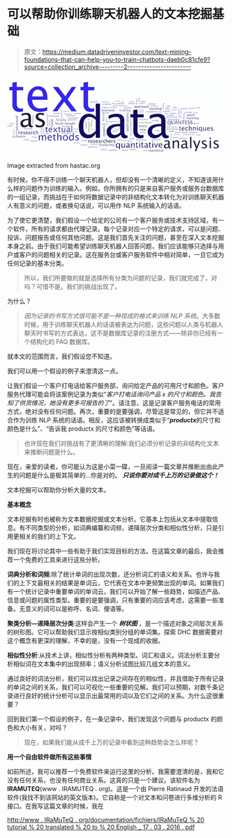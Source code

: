 # 可以帮助你训练聊天机器人的文本挖掘基础

> 原文：<https://medium.datadriveninvestor.com/text-mining-foundations-that-can-help-you-to-train-chatbots-daeb0c81cfe9?source=collection_archive---------2----------------------->

![](img/7e590ec3ac0080b323b428549fd248d2.png)

Image extracted from hastac.org

有时候，你不得不训练一个聊天机器人，但却没有一个清晰的定义，不知道该用什么样的问题作为训练的输入。例如，你所拥有的只是来自客户服务或服务台数据库的一组记录，而挑战在于如何将数据记录中的非结构化文本转化为对训练聊天机器人有意义的问题，或者换句话说，可以用作 NLP 系统输入的话语。

为了使它更清楚，我们假设一个给定的公司有一个客户服务或技术支持区域，有一个软件，所有的请求都由代理记录。每个记录对应一个特定的请求，可以是问题、投诉、问题报告或任何其他问题。这是我们首先关注的问题，甚至在深入文本挖掘本身之前。由于我们可能希望训练聊天机器人回答问题，我们应该能够只选择与用户或客户的问题相关的记录。这在服务台或客户服务软件中相对简单，一旦它成为任何记录的基本分类。

> 所以，我们所要做的就是选择所有分类为问题的记录，我们就完成了，对吗？可惜不是。我们的挑战出现了。

为什么？

> *因为记录的书写方式很可能不是一种现成的格式来训练 NLP 系统*。大多数时候，用于训练聊天机器人的话语被表达为问题，这些问题以人类与机器人聊天时书写的方式表达，这不是数据库记录的注册方式——除非你已经有一个结构化的 FAQ 数据库。

就本文的范围而言，我们假设您不知道。

我们可以用一个假设的例子来澄清这一点。

让我们假设一个客户打电话给客户服务部，询问给定产品的可用尺寸和颜色。客户服务代理可能会将该案例记录为类似“*客户打电话询问产品 x 的尺寸和颜色。我告知了供货情况，她没有更多可报告的了*”。请注意，这是记录客户服务电话的常用方式，绝对没有任何问题。再次，重要的是要强调，尽管这是常见的，但它并不适合作为训练 NLP 系统的话语。相反，这应该被转换成类似于“***productx***的尺寸和颜色是什么”、“告诉我 productx 的尺寸和颜色”等话语。

> 也许现在我们对挑战有了更清晰的理解:我们必须分析记录的非结构化文本来推断问题是什么。

现在，亲爱的读者，你可能认为这是小菜一碟，一旦阅读一篇文章并推断出由此产生的问题是什么是极其简单的…你是对的。 ***只说你要对成千上万的记录做这个！***

文本挖掘可以帮助你分析大量的文本。

**基本概念**

文本挖掘有时也被称为文本数据挖掘或文本分析。它基本上包括从文本中提取信息。有不同类型的分析，如词典编纂和词频，递降层次分类和相似性分析，只是引用更相关的我们的上下文。

我们现在将讨论其中一些有助于我们实现目标的方法。在这篇文章的最后，我会推荐一个免费的工具来进行这些分析。

**词典分析和词频**:除了统计单词的出现次数，还分析词汇的语义和关系。也许与我们的上下文最相关的结果是单词云，它代表在文本中更频繁出现的单词。如果我们有一个统计记录中重要单词的单词云，我们可以开始了解一些趋势，如描述产品、信息或问题的属性类型。重要的是要强调，只有重要的词应该考虑，这需要一些准备。无意义的词可以是称呼、名词、俚语等。

**聚类分析—递降层次分类**:这样会产生一个 ***树状图*** ，是一个描述对象之间层次关系的树形图。它可以帮助我们显示按相似类别分组的单词集。探索 DHC 数据需要对这个概念有更深的理解，不幸的是，没有一个现成的收据。

**相似性分析**:从技术上讲，相似性分析有两种类型。词汇和语义。词法分析主要分析相似词在文本集中的出现频率；语义分析试图比较几组文本的意义。

通过良好的词法分析，我们可以找出记录之间存在的相似性，并且借助于所有记录的单词之间的关系，我们可以可视化一些重要的见解。我们可以预期，对数千条记录进行良好的统计分析可以显示出最常用的词以及它们之间的关系。为什么这很重要？

回到我们第一个假设的例子，在一条记录中，我们发现这个问题与 productx 的颜色和大小有关，对吗？

> 现在，如果我们能从成千上万的记录中看到这种趋势会怎么样呢？

**用一个自由软件做所有这些事情**

如前所述，我可以推荐一个免费软件来运行这里的分析。我需要澄清的是，我和它没有任何关系，也没有任何商业关系。这真的只是一个建议。该软件名为**IRAMUTEQ**(www . IRAMUTEQ . org)。这是一个由 Pierre Ratinaud 开发的法语软件(我找不到该网站的英文版本)。它自称是一个对文本和问卷进行多维分析的 R 接口。在我写这篇文章的时候，我在

[http://www . IRaMuTeQ . org/documentation/fichiers/IRaMuTeQ % 20 tutorial % 20 translated % 20 to % 20 English _ 17 . 03 . 2016 . pdf](http://www.iramuteq.org/documentation/fichiers/IRaMuTeQ%20Tutorial%20translated%20to%20English_17.03.2016.pdf)